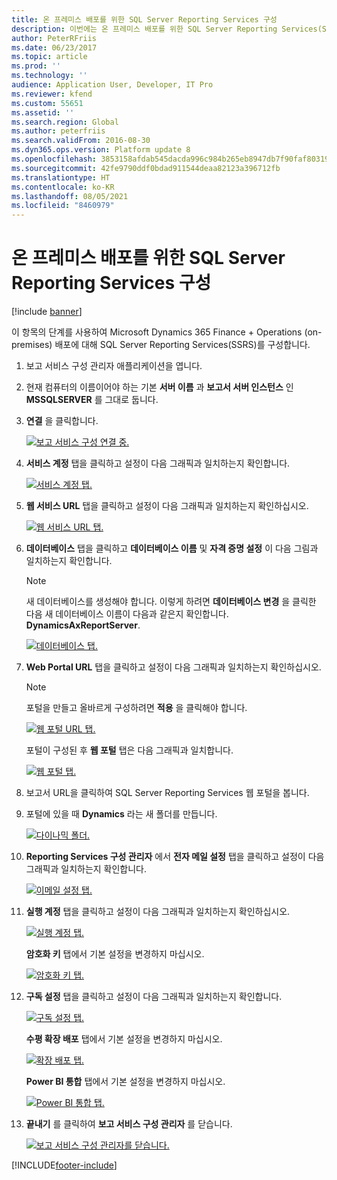 ```yaml
---
title: 온 프레미스 배포를 위한 SQL Server Reporting Services 구성
description: 이번에는 온 프레미스 배포를 위한 SQL Server Reporting Services(SSRS) 구성에 대한 정보를 제공합니다.
author: PeterRFriis
ms.date: 06/23/2017
ms.topic: article
ms.prod: ''
ms.technology: ''
audience: Application User, Developer, IT Pro
ms.reviewer: kfend
ms.custom: 55651
ms.assetid: ''
ms.search.region: Global
ms.author: peterfriis
ms.search.validFrom: 2016-08-30
ms.dyn365.ops.version: Platform update 8
ms.openlocfilehash: 3853158afdab545dacda996c984b265eb8947db7f90faf80319841eb01c14910
ms.sourcegitcommit: 42fe9790ddf0bdad911544deaa82123a396712fb
ms.translationtype: HT
ms.contentlocale: ko-KR
ms.lasthandoff: 08/05/2021
ms.locfileid: "8460979"
---
```

# <a name="configure-sql-server-reporting-services-for-on-premises-deployments"></a>온 프레미스 배포를 위한 SQL Server Reporting Services 구성

[!include [banner](../includes/banner.md)]

이 항목의 단계를 사용하여 Microsoft Dynamics 365 Finance + Operations (on-premises) 배포에 대해 SQL Server Reporting Services(SSRS)를 구성합니다.

1. 보고 서비스 구성 관리자 애플리케이션을 엽니다.
2. 현재 컴퓨터의 이름이어야 하는 기본 **서버 이름** 과 **보고서 서버 인스턴스** 인 **MSSQLSERVER** 를 그대로 둡니다.
3. **연결** 을 클릭합니다.

    [![보고 서비스 구성 연결 중.](./media/ssrs-config-manager-01.png)](./media/ssrs-config-manager-01.png)

4. **서비스 계정** 탭을 클릭하고 설정이 다음 그래픽과 일치하는지 확인합니다.

    [![서비스 계정 탭.](./media/ssrs-config-manager-02.png)](./media/ssrs-config-manager-02.png)

5. **웹 서비스 URL** 탭을 클릭하고 설정이 다음 그래픽과 일치하는지 확인하십시오.

    [![웹 서비스 URL 탭.](./media/ssrs-config-manager-03.png)](./media/ssrs-config-manager-03.png)

6. **데이터베이스** 탭을 클릭하고 **데이터베이스 이름** 및 **자격 증명 설정** 이 다음 그림과 일치하는지 확인합니다.

    > [!NOTE]
    > 새 데이터베이스를 생성해야 합니다. 이렇게 하려면 **데이터베이스 변경** 을 클릭한 다음 새 데이터베이스 이름이 다음과 같은지 확인합니다. **DynamicsAxReportServer**.

    [![데이터베이스 탭.](./media/ssrs-config-manager-04.png)](./media/ssrs-config-manager-04.png)

7. **Web Portal URL** 탭을 클릭하고 설정이 다음 그래픽과 일치하는지 확인하십시오.

    > [!NOTE]
    > 포털을 만들고 올바르게 구성하려면 **적용** 을 클릭해야 합니다.

    [![웹 포털 URL 탭.](./media/ssrs-config-manager-05.png)](./media/ssrs-config-manager-05.png)

    포털이 구성된 후 **웹 포털** 탭은 다음 그래픽과 일치합니다.

    [![웹 포털 탭.](./media/ssrs-config-manager-06.png)](./media/ssrs-config-manager-06.png)

8. 보고서 URL을 클릭하여 SQL Server Reporting Services 웹 포털을 봅니다.
9. 포털에 있을 때 **Dynamics** 라는 새 폴더를 만듭니다.

    [![다이나믹 폴더.](./media/ssrs-config-manager-07.png)](./media/ssrs-config-manager-07.png)

10. **Reporting Services 구성 관리자** 에서 **전자 메일 설정** 탭을 클릭하고 설정이 다음 그래픽과 일치하는지 확인합니다.

    [![이메일 설정 탭.](./media/ssrs-config-manager-08.png)](./media/ssrs-config-manager-08.png)

11. **실행 계정** 탭을 클릭하고 설정이 다음 그래픽과 일치하는지 확인하십시오.

    [![실행 계정 탭.](./media/ssrs-config-manager-09.png)](./media/ssrs-config-manager-09.png)

    **암호화 키** 탭에서 기본 설정을 변경하지 마십시오.

    [![암호화 키 탭.](./media/ssrs-config-manager-10.png)](./media/ssrs-config-manager-10.png)

12. **구독 설정** 탭을 클릭하고 설정이 다음 그래픽과 일치하는지 확인합니다.

    [![구독 설정 탭.](./media/ssrs-config-manager-11.png)](./media/ssrs-config-manager-11.png)

    **수평 확장 배포** 탭에서 기본 설정을 변경하지 마십시오.

    [![확장 배포 탭.](./media/ssrs-config-manager-12.png)](./media/ssrs-config-manager-12.png)

    **Power BI 통합** 탭에서 기본 설정을 변경하지 마십시오.

    [![Power BI 통합 탭.](./media/ssrs-config-manager-13.png)](./media/ssrs-config-manager-13.png)

13. **끝내기** 를 클릭하여 **보고 서비스 구성 관리자** 를 닫습니다.

    [![보고 서비스 구성 관리자를 닫습니다.](./media/ssrs-config-manager-14.png)](./media/ssrs-config-manager-14.png)


[!INCLUDE[footer-include](../../../includes/footer-banner.md)]
